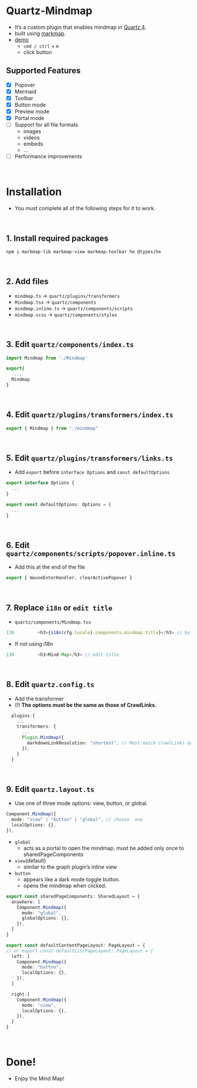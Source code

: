 # Quartz-Mindmap
- It’s a custom plugin that enables mindmap in [Quartz 4](https://quartz.jzhao.xyz/).
- built using [markmap](https://markmap.js.org/).
- [demo](https://yoma.kr/Computer-Science/1-Foundations--and--Theory/Algorithms/DP)
  - `cmd / ctrl` + `m`
  - click button

## Supported Features
- [x] Popover
- [x] Mermaid
- [x] Toolbar
- [x] Button mode
- [x] Preview mode
- [x] Portal mode
- [ ] Support for all file formats
  - images
  - videos
  - embeds
  - ...
- [ ] Performance improvements

<br/>

# Installation
- You must complete all of the following steps for it to work.

<br/>

## 1. Install required packages
```sh
npm i markmap-lib markmap-view markmap-toolbar he @types/he
```

<br/>

## 2. Add files
- `mindmap.ts` -> `quartz/plugins/transformers`
- `Mindmap.tsx` -> `quartz/components`
- `mindmap.inline.ts` -> `quartz/components/scripts`
- `mindmap.scss` -> `quartz/components/styles`

<br/>

## 3. Edit `quartz/components/index.ts`
```ts
import Mindmap from './Mindmap'

export{
  ...,
  Mindmap
}
```

<br/>

## 4. Edit `quartz/plugins/transformers/index.ts`
```ts
export { Mindmap } from "./mindmap"
```

<br/>

## 5. Edit `quartz/plugins/transformers/links.ts`
- Add `export` before `interface Options` and `const defaultOptions`
```ts
export interface Options {
  ...
}

export const defaultOptions: Options = {
  ...
}
```

<br/>

## 6. Edit `quartz/components/scripts/popover.inline.ts`
- Add this at the end of the file
```ts
export { mouseEnterHandler, clearActivePopover }
```

<br/>

## 7. Replace `i18n` or `edit title`
- `quartz/components/Mindmap.tsx`
```ts
130         <h3>{i18n(cfg.locale).components.mindmap.title}</h3> // by replacing the i18n
```
- If not using i18n
```ts
130         <h3>Mind Map</h3> // edit title
```

<br/>

## 8. Edit `quartz.config.ts`
- Add the transformer
- (!) **The options must be the same as those of CrawlLinks.**
```ts
  plugins:{
    ...
    transformers: {
      ...
      Plugin.Mindmap({
        markdownLinkResolution: "shortest", // Must match CrawlLinks option
      }),
    }
  }
```

<br/>

## 9. Edit `quartz.layout.ts`
- Use one of three mode options: view, button, or global.
```ts
Component.Mindmap({
  mode: "view" | "button" | "global", // choose  one
  localOptions: {},
}),
```
- `global`
  - acts as a portal to open the mindmap, must be added only once to sharedPageComponents
- `view`(default)
  - similar to the graph plugin’s inline view
- `button`
  - appears like a dark mode toggle button.
  - opens the mindmap when clicked.

```ts
export const sharedPageComponents: SharedLayout = {
  anywhere: [
    Component.Mindmap({
      mode: "global",
      globalOptions: {},
    }),
  ]
}

export const defaultContentPageLayout: PageLayout = {
// or export const defaultListPageLayout: PageLayout = {
  left: [
    Component.Mindmap({
      mode: "button",
      localOptions: {},
    }),
  ]

  right:[
    Component.Mindmap({
      mode: "view",
      localOptions: {},
    }),
  ]
}
```

<br/>

# Done!
- Enjoy the Mind Map!
